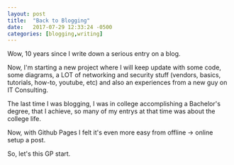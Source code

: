 ```yaml
---
layout: post
title:  "Back to Blogging"
date:   2017-07-29 12:33:24 -0500
categories: [blogging,writing]
---
```


Wow, 10 years since I write down a serious entry on a blog.

Now, I'm starting a new project where I will keep update with some code, some
diagrams, a LOT of networking and security stuff (vendors, basics, tutorials,
how-to, youtube, etc) and also an experiences from a new guy on IT Consulting.

The last time I was blogging, I was in college accomplishing a Bachelor's
degree, that I achieve, so many of my entrys at that time was about the college
 life.

Now, with Github Pages I felt it's even more easy from offline -> online setup
a post.

So, let's this GP start.
